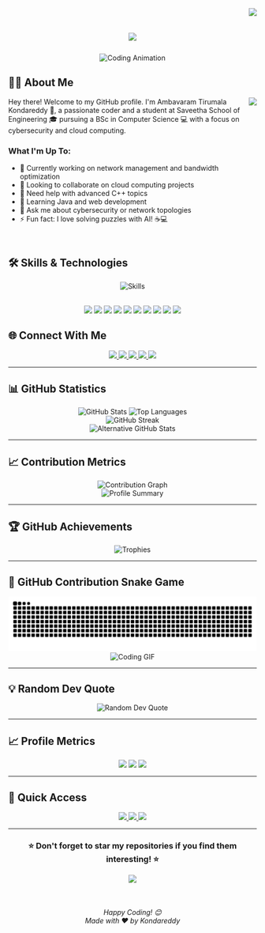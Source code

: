 <img align="right" src="https://komarev.com/ghpvc/?username=Kondareddy1209&style=flat-square&color=0e75b6">

<h1 align="center">
  <a href="https://git.io/typing-svg">
    <img src="https://readme-typing-svg.herokuapp.com/?lines=Hey+👋+I'm+Kondareddy;Welcome+to+my+GitHub+Profile!;Computer+Science+Student;Cybersecurity+%26+Cloud+Enthusiast;Always+Learning+New+Things!;&center=true&size=22&color=58a6ff">
  </a>
</h1>

<p align="center">
  <img src="https://user-images.githubusercontent.com/74038190/229223263-cf2e4b07-2615-4f87-9c38-e37600f8381a.gif" width="400" alt="Coding Animation"/>
</p>

## 👨‍💻 About Me

<img align="right" height="200" src="https://user-images.githubusercontent.com/74038190/212284100-561aa473-3905-4a80-b561-0d28506553ee.gif" />

Hey there! Welcome to my GitHub profile. I'm Ambavaram Tirumala Kondareddy 👋, a passionate coder and a student at Saveetha School of Engineering 🎓 pursuing a BSc in Computer Science 💻 with a focus on cybersecurity and cloud computing.

### What I'm Up To:
- 🔭 Currently working on network management and bandwidth optimization
- 👯 Looking to collaborate on cloud computing projects
- 🤝 Need help with advanced C++ topics
- 🌱 Learning Java and web development
- 💬 Ask me about cybersecurity or network topologies
- ⚡ Fun fact: I love solving puzzles with AI! ☕💻

<br>

## 🛠️ Skills & Technologies

<div align="center">
  <img src="https://skillicons.dev/icons?i=cpp,java,mysql,git,oracle,python,javascript,html,css,linux,github,vscode" alt="Skills" />
</div>
<br>
<p align="center">
  <img src="https://img.shields.io/badge/C++-00599C?style=for-the-badge&logo=c%2B%2B&logoColor=white" />
  <img src="https://img.shields.io/badge/Java-ED8B00?style=for-the-badge&logo=java&logoColor=white" />
  <img src="https://img.shields.io/badge/MySQL-4479A1?style=for-the-badge&logo=mysql&logoColor=white" />
  <img src="https://img.shields.io/badge/Git-F05032?style=for-the-badge&logo=git&logoColor=white" />
  <img src="https://img.shields.io/badge/Oracle-F80000?style=for-the-badge&logo=oracle&logoColor=white" />
  <img src="https://img.shields.io/badge/Python-3776AB?style=for-the-badge&logo=python&logoColor=white" />
  <img src="https://img.shields.io/badge/JavaScript-F7DF1E?style=for-the-badge&logo=javascript&logoColor=black" />
  <img src="https://img.shields.io/badge/HTML-E34F26?style=for-the-badge&logo=html5&logoColor=white" />
  <img src="https://img.shields.io/badge/CSS-1572B6?style=for-the-badge&logo=css3&logoColor=white" />
  <img src="https://img.shields.io/badge/Linux-FCC624?style=for-the-badge&logo=linux&logoColor=black" />
</p>

## 🌐 Connect With Me

<div align="center">
  <a href="https://github.com/Kondareddy1209" target="_blank">
    <img src="https://img.shields.io/static/v1?message=GitHub&logo=github&label=&color=181717&logoColor=white&labelColor=&style=for-the-badge" height="40" />
  </a>
  <a href="https://www.linkedin.com/in/ambavaram-tirumala-kondareddy-b68851275/" target="_blank">
    <img src="https://img.shields.io/static/v1?message=LinkedIn&logo=linkedin&label=&color=0077B5&logoColor=white&labelColor=&style=for-the-badge" height="40" />
  </a>
  <a href="https://kondareddy1209.github.io/" target="_blank">
    <img src="https://img.shields.io/static/v1?message=Portfolio&logo=internetexplorer&label=&color=000000&logoColor=white&labelColor=&style=for-the-badge" height="40" />
  </a>
  <a href="https://www.facebook.com/profile.php?id=100057444433769" target="_blank">
    <img src="https://img.shields.io/static/v1?message=Facebook&logo=facebook&label=&color=1877F2&logoColor=white&labelColor=&style=for-the-badge" height="40" />
  </a>
  <a href="mailto:rkonda959@gmail.com" target="_blank">
    <img src="https://img.shields.io/static/v1?message=Gmail&logo=gmail&label=&color=D14836&logoColor=white&labelColor=&style=for-the-badge" height="40" />
  </a>
</div>

---

## 📊 GitHub Statistics

<div align="center">
  
  <!-- Primary Stats with multiple fallback URLs -->
  <picture>
    <source media="(prefers-color-scheme: dark)" srcset="https://github-readme-stats.vercel.app/api?username=Kondareddy1209&show_icons=true&theme=radical&hide_border=true&include_all_commits=true&count_private=true&custom_title=GitHub%20Stats&cache_seconds=86400" />
    <img src="https://github-readme-stats.vercel.app/api?username=Kondareddy1209&show_icons=true&theme=radical&hide_border=true&include_all_commits=true&count_private=true&custom_title=GitHub%20Stats&cache_seconds=86400" alt="GitHub Stats" />
  </picture>
  
  <!-- Top Languages with fallback -->
  <picture>
    <source media="(prefers-color-scheme: dark)" srcset="https://github-readme-stats.vercel.app/api/top-langs/?username=Kondareddy1209&layout=compact&theme=radical&hide_border=true&langs_count=8&cache_seconds=86400" />
    <img src="https://github-readme-stats.vercel.app/api/top-langs/?username=Kondareddy1209&layout=compact&theme=radical&hide_border=true&langs_count=8&cache_seconds=86400" alt="Top Languages" />
  </picture>

</div>

<!-- GitHub Streak Stats -->
<div align="center">
  <img src="https://streak-stats.demolab.com?user=Kondareddy1209&theme=radical&hide_border=true&date_format=M%20j%5B%2C%20Y%5D&cache_seconds=86400" alt="GitHub Streak" />
</div>

<!-- Alternative Stats Services (if main ones fail) -->
<div align="center">
  <img src="https://stats.justsong.cn/api/github?username=Kondareddy1209&theme=dark" alt="Alternative GitHub Stats" />
</div>

---

## 📈 Contribution Metrics

<div align="center">
  <!-- Multiple contribution graph options -->
  <img src="https://github-readme-activity-graph.vercel.app/graph?username=Kondareddy1209&theme=tokyo-night&bg_color=0d1117&color=58a6ff&line=1f6feb&point=f85149&area=true&hide_border=true&cache_seconds=86400" alt="Contribution Graph" />
</div>

<!-- Backup contribution visualization -->
<div align="center">
  <img src="https://github-profile-summary-cards.vercel.app/api/cards/profile-details?username=Kondareddy1209&theme=radical" alt="Profile Summary" />
</div>

---

## 🏆 GitHub Achievements

<div align="center">
  <img src="https://github-profile-trophy.vercel.app/?username=Kondareddy1209&theme=radical&no-frame=true&no-bg=true&margin-w=4&column=7&cache_seconds=86400" alt="Trophies" />
</div>

---

## 🐍 GitHub Contribution Snake Game

<div align="center">
  <!-- Snake animation (requires GitHub Action setup) -->
  <picture>
    <source media="(prefers-color-scheme: dark)" srcset="https://raw.githubusercontent.com/Kondareddy1209/Kondareddy1209/output/github-contribution-grid-snake-dark.svg" />
    <source media="(prefers-color-scheme: light)" srcset="https://raw.githubusercontent.com/Kondareddy1209/Kondareddy1209/output/github-contribution-grid-snake.svg" />
    <img alt="github contribution grid snake animation" src="https://raw.githubusercontent.com/Kondareddy1209/Kondareddy1209/output/github-contribution-grid-snake.svg" />
  </picture>
</div>

<!-- Fallback animation -->
<div align="center">
  <img src="https://user-images.githubusercontent.com/74038190/212284100-561aa473-3905-4a80-b561-0d28506553ee.gif" width="300" alt="Coding GIF" />
</div>

---

## 💡 Random Dev Quote

<div align="center">
  <img src="https://quotes-github-readme.vercel.app/api?type=horizontal&theme=radical&cache_seconds=86400" alt="Random Dev Quote" />
</div>

---

## 📈 Profile Metrics

<div align="center">
  <img src="https://komarev.com/ghpvc/?username=Kondareddy1209&label=Profile%20Views&color=brightgreen&style=for-the-badge" />
  <img src="https://img.shields.io/github/followers/Kondareddy1209?label=Followers&style=for-the-badge&color=blue" />
  <img src="https://img.shields.io/github/stars/Kondareddy1209?label=Total%20Stars&style=for-the-badge&color=yellow" />
</div>

---

## 🚀 Quick Access

<div align="center">
  <a href="https://github.com/Kondareddy1209?tab=repositories">
    <img src="https://img.shields.io/badge/View%20All%20Repositories-0066cc?style=for-the-badge&logo=github&logoColor=white" />
  </a>
  <a href="https://github.com/Kondareddy1209?tab=followers">
    <img src="https://img.shields.io/badge/View%20Followers-FF6B6B?style=for-the-badge&logo=github&logoColor=white" />
  </a>
  <a href="https://github.com/Kondareddy1209?tab=following">
    <img src="https://img.shields.io/badge/View%20Following-4ECDC4?style=for-the-badge&logo=github&logoColor=white" />
  </a>
</div>

---

<div align="center">
  <h3>⭐ Don't forget to star my repositories if you find them interesting! ⭐</h3>
  
  <img src="https://user-images.githubusercontent.com/74038190/212284158-e840e285-664b-44d7-b79b-e264b5e54825.gif" width="400" />
  
  <br><br>
  <i>Happy Coding! 😊</i>
  <br>
  <i>Made with ❤️ by Kondareddy</i>
</div>
